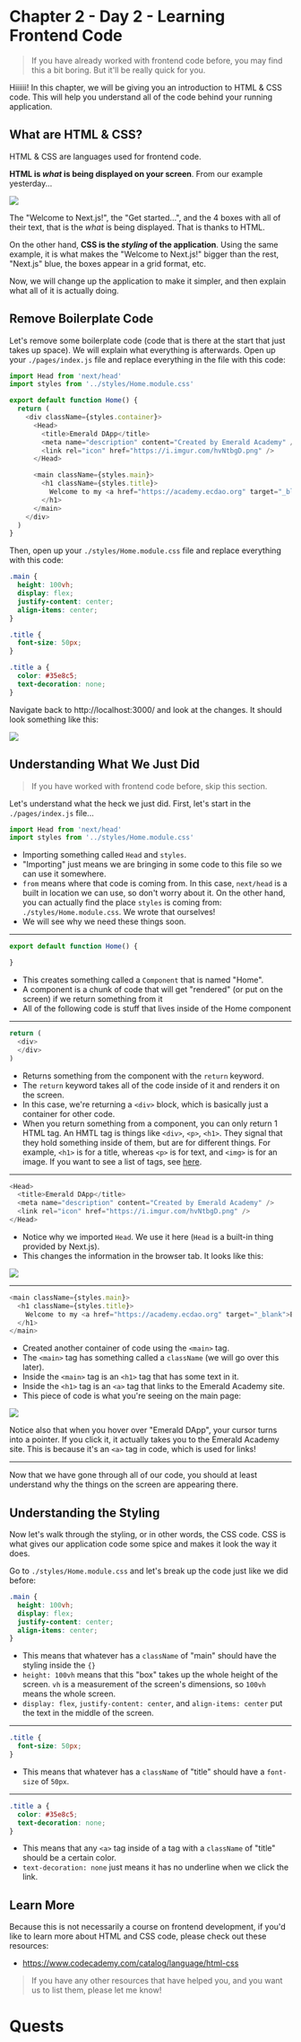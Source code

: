 # Chapter 2 - Day 2 - Learning Frontend Code

> If you have already worked with frontend code before, you may find this a bit boring. But it'll be really quick for you.

Hiiiiii! In this chapter, we will be giving you an introduction to HTML & CSS code. This will help you understand all of the code behind your running application.

## What are HTML & CSS?

HTML & CSS are languages used for frontend code.

**HTML is *what* is being displayed on your screen**. From our example yesterday...

<img src="../images/base-nextjs.png" />

The "Welcome to Next.js!", the "Get started...", and the 4 boxes with all of their text, that is the *what* is being displayed. That is thanks to HTML. 

On the other hand, **CSS is the *styling* of the application**. Using the same example, it is what makes the "Welcome to Next.js!" bigger than the rest, "Next.js" blue, the boxes appear in a grid format, etc. 

Now, we will change up the application to make it simpler, and then explain what all of it is actually doing.

## Remove Boilerplate Code

Let's remove some boilerplate code (code that is there at the start that just takes up space). We will explain what everything is afterwards. Open up your `./pages/index.js` file and replace everything in the file with this code:

```javascript
import Head from 'next/head'
import styles from '../styles/Home.module.css'

export default function Home() {
  return (
    <div className={styles.container}>
      <Head>
        <title>Emerald DApp</title>
        <meta name="description" content="Created by Emerald Academy" />
        <link rel="icon" href="https://i.imgur.com/hvNtbgD.png" />
      </Head>

      <main className={styles.main}>
        <h1 className={styles.title}>
          Welcome to my <a href="https://academy.ecdao.org" target="_blank">Emerald DApp!</a>
        </h1>
      </main>
    </div>
  )
}
```

Then, open up your `./styles/Home.module.css` file and replace everything with this code:

```css
.main {
  height: 100vh;
  display: flex;
  justify-content: center;
  align-items: center;
}

.title {
  font-size: 50px;
}

.title a {
  color: #35e8c5;
  text-decoration: none;
}
```

Navigate back to http://localhost:3000/ and look at the changes. It should look something like this:

<img src="../images/base-emerald-dapp.png" />

## Understanding What We Just Did

> If you have worked with frontend code before, skip this section.

Let's understand what the heck we just did. First, let's start in the `./pages/index.js` file...

```javascript
import Head from 'next/head'
import styles from '../styles/Home.module.css'
```

- Importing something called `Head` and `styles`. 
- "Importing" just means we are bringing in some code to this file so we can use it somewhere.
- `from` means where that code is coming from. In this case, `next/head` is a built in location we can use, so don't worry about it. On the other hand, you can actually find the place `styles` is coming from: `./styles/Home.module.css`. We wrote that ourselves!
- We will see why we need these things soon.

---

```javascript
export default function Home() {

}
```

- This creates something called a `Component` that is named "Home".
- A component is a chunk of code that will get "rendered" (or put on the screen) if we return something from it
- All of the following code is stuff that lives inside of the Home component

---

```javascript
return (
  <div>
  </div>
)
```

- Returns something from the component with the `return` keyword.
- The `return` keyword takes all of the code inside of it and renders it on the screen.
- In this case, we're returning a `<div>` block, which is basically just a container for other code.
- When you return something from a component, you can only return 1 HTML tag. An HMTL tag is things like `<div>`, `<p>`, `<h1>`. They signal that they hold something inside of them, but are for different things. For example, `<h1>` is for a title, whereas `<p>` is for text, and `<img>` is for an image. If you want to see a list of tags, see <a href="https://developer.mozilla.org/en-US/docs/Web/HTML/Element" target="_blank">here</a>.

---

```javascript
<Head>
  <title>Emerald DApp</title>
  <meta name="description" content="Created by Emerald Academy" />
  <link rel="icon" href="https://i.imgur.com/hvNtbgD.png" />
</Head>
```

- Notice why we imported `Head`. We use it here (`Head` is a built-in thing provided by Next.js).
- This changes the information in the browser tab. It looks like this:

<img src="../images/emerald-dapp-tab.png" target="_blank" />

---

```javascript
<main className={styles.main}>
  <h1 className={styles.title}>
    Welcome to my <a href="https://academy.ecdao.org" target="_blank">Emerald DApp!</a>
  </h1>
</main>
```

- Created another container of code using the `<main>` tag. 
- The `<main>` tag has something called a `className` (we will go over this later).
- Inside the `<main>` tag is an `<h1>` tag that has some text in it. 
- Inside the `<h1>` tag is an `<a>` tag that links to the Emerald Academy site.
- This piece of code is what you're seeing on the main page:

<img src="../images/emerald-dapp-home.png" target="_blank" />

Notice also that when you hover over "Emerald DApp", your cursor turns into a pointer. If you click it, it actually takes you to the Emerald Academy site. This is because it's an `<a>` tag in code, which is used for links!

---

Now that we have gone through all of our code, you should at least understand why the things on the screen are appearing there. 

## Understanding the Styling

Now let's walk through the styling, or in other words, the CSS code. CSS is what gives our application code some spice and makes it look the way it does. 

Go to `./styles/Home.module.css` and let's break up the code just like we did before:

```css
.main {
  height: 100vh;
  display: flex;
  justify-content: center;
  align-items: center;
}
```

- This means that whatever has a `className` of "main" should have the styling inside the `{}`
- `height: 100vh` means that this "box" takes up the whole height of the screen. `vh` is a measurement of the screen's dimensions, so `100vh` means the whole screen.
- `display: flex`, `justify-content: center`, and `align-items: center` put the text in the middle of the screen.

---

```css
.title {
  font-size: 50px;
}
```

- This means that whatever has a `className` of "title" should have a `font-size` of `50px`.

---

```css
.title a {
  color: #35e8c5;
  text-decoration: none;
}
```

- This means that any `<a>` tag inside of a tag with a `className` of "title" should be a certain color. 
- `text-decoration: none` just means it has no underline when we click the link.

## Learn More

Because this is not necessarily a course on frontend development, if you'd like to learn more about HTML and CSS code, please check out these resources:

- https://www.codecademy.com/catalog/language/html-css

> If you have any other resources that have helped you, and you want us to list them, please let me know!

# Quests

